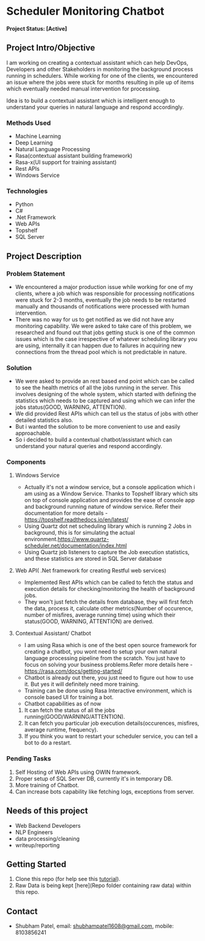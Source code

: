 # Scheduler Monitoring Chatbot

#### Project Status: [Active]

## Project Intro/Objective
I am working on creating a contextual assistant which can help DevOps, Developers and other Stakeholders in monitoring the background process running in schedulers. While working for one of the clients, we encountered an issue where the jobs were stuck for months resulting in pile up of items which eventually needed manual intervention for processing. 

Idea is to build a contextual assistant which is intelligent enough to understand your queries in natural language and respond accordingly.

### Methods Used
* Machine Learning
* Deep Learning
* Natural Language Processing
* Rasa(contextual assistant building framework)
* Rasa-x(UI support for training assistant)
* Rest APIs
* Windows Service

### Technologies
* Python
* C#
* .Net Framework
* Web APIs
* Topshelf
* SQL Server 


## Project Description
   ### Problem Statement
   * We encountered a major production issue while working for one of my clients, where a job which was responsible for processing notifications were stuck for 2-3 months, eventually the job needs to be restarted manually and thousands of notifications were processed with human intervention. 
   * There was no way for us to get notified as we did not have any monitoring capability. We were asked to take care of this problem, we researched and found out that jobs getting stuck is one of the common issues which is the case irrespective of whatever scheduling library you are using, internally it can happen due to failures in acquiring new connections from the thread pool which is not predictable in nature.
      
   ### Solution
   * We were asked to provide an rest based end point which can be called to see the health metrics of all the jobs running in the server. This involves designing of the whole system, which started with defining the statistics which needs to be captured and using which we can infer the jobs status(GOOD, WARNING, ATTENTION).
   * We did provided Rest APIs which can tell us the status of jobs with other detailed statistics also.
   * But i wanted the solution to be more convenient to use and easily approachable.
   * So i decided to build a contextual chatbot/assistant which can understand your natural queries and respond accordingly.
      
   ### Components
   1. Windows Service
      * Actually it's not a window service, but a console application which i am using as a Window Service. Thanks to Topshelf library which sits on top of console application and provides the ease of console app and background running nature of window service. Refer their documentation for more details - https://topshelf.readthedocs.io/en/latest/
      * Using Quartz dot net scheduling library which is running 2 Jobs in background, this is for simulating the actual environment.https://www.quartz-scheduler.net/documentation/index.html
      * Using Quartz job listeners to capture the Job execution statistics, and these statistics are stored in SQL Server database
         
   2. Web API( .Net framework for creating Restful web services)
      * Implemented Rest APIs which can be called to fetch the status and execution details for checking/monitoring the health of background jobs.
      * They won't just fetch the details from database, they will first fetch the data, process it, calculate other metrics(Number of occurence, number of misfires, average running time) using which their status(GOOD, WARNING, ATTENTION) are derived.
         
   3. Contextual Assistant/ Chatbot
      * I am using Rasa which is one of the best open source framework for creating a chatbot, you wont need to setup your own natural language processing pipeline from the scratch. You just have to focus on solving your business problems.Refer more details here - https://rasa.com/docs/getting-started/
      * Chatbot is already out there, you just need to figure out how to use it. But yes it will definitely need more training.
      * Training can be done using Rasa Interactive environment, which is console based UI for training a bot.
      * Chatbot capabilities as of now
      1. It can fetch the status of all the jobs running(GOOD/WARNING/ATTENTION).
      2. It can fetch you particular job execution details(occurences, misfires, average runtime, frequency).
      3. If you think you want to restart your scheduler service, you can tell a bot to do a restart.
      
   ### Pending Tasks
   1. Self Hosting of Web APIs using OWIN framework.
   2. Proper setup of SQL Server DB, currently it's in temporary DB.
   3. More training of Chatbot.
   4. Can increase bots capability like fetching logs, exceptions from server.


## Needs of this project
- Web Backend Developers
- NLP Engineers
- data processing/cleaning
- writeup/reporting


## Getting Started
1. Clone this repo (for help see this [tutorial](https://help.github.com/articles/cloning-a-repository/)).
2. Raw Data is being kept [here](Repo folder containing raw data) within this repo.


## Contact
* Shubham Patel, email: shubhampatel1608@gmail.com, mobile: 8103856241
